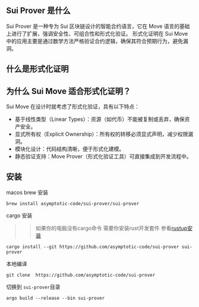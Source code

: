 ## Sui Prover 是什么
Sui Prover 是一种专为 Sui 区块链设计的智能合约语言，它在 Move 语言的基础上进行了扩展，强调安全性、可组合性和形式化验证。
形式化证明在 Sui Move 中的应用主要是通过数学方法严格验证合约逻辑，确保其符合预期行为，避免漏洞。
## 什么是形式化证明


## 为什么 Sui Move 适合形式化证明？
   Sui Move 在设计时就考虑了形式化验证，具有以下特点：
- 基于线性类型（Linear Types）：资源（如代币）不能被复制或丢弃，确保资产安全。
- 显式所有权（Explicit Ownership）：所有权的转移必须显式声明，减少权限漏洞。
- 模块化设计：代码结构清晰，便于形式化建模。
- 静态验证支持：Move Prover（形式化验证工具）可直接集成到开发流程中。

## 安装 
macos brew 安装
```shell
brew install asymptotic-code/sui-prover/sui-prover
```

cargo 安装
>> 如果你的电脑没有cargo命令 需要你安装rust开发套件 参看[rustup安装](https://rustup.rs/)
```shell
cargo install --git https://github.com/asymptotic-code/sui-prover sui-prover
```

本地编译

```shell
git clone  https://github.com/asymptotic-code/sui-prover 
```

切换到 `sui-prover`目录
```shell
argo build --release --bin sui-prover 
```